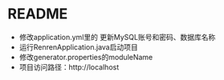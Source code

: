 # README


- 修改application.yml里的 更新MySQL账号和密码、数据库名称
- 运行RenrenApplication.java启动项目
- 修改generator.properties的moduleName
- 项目访问路径：http://localhost
